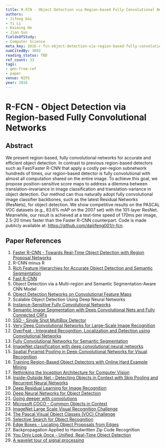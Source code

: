 ```yaml
---
title: R-FCN - Object Detection via Region-based Fully Convolutional Networks
authors:
- Jifeng Dai
- Yi Li
- Kaiming He
- Jian Sun
fieldsOfStudy:
- Computer Science
meta_key: 2016-r-fcn-object-detection-via-region-based-fully-convolutional-networks
numCitedBy: 3892
reading_status: TBD
ref_count: 33
tags:
- gen-from-ref
- paper
venue: NIPS
year: 2016
---
```


# R-FCN - Object Detection via Region-based Fully Convolutional Networks

## Abstract

We present region-based, fully convolutional networks for accurate and efficient object detection. In contrast to previous region-based detectors such as Fast/Faster R-CNN that apply a costly per-region subnetwork hundreds of times, our region-based detector is fully convolutional with almost all computation shared on the entire image. To achieve this goal, we propose position-sensitive score maps to address a dilemma between translation-invariance in image classification and translation-variance in object detection. Our method can thus naturally adopt fully convolutional image classifier backbones, such as the latest Residual Networks (ResNets), for object detection. We show competitive results on the PASCAL VOC datasets (e.g., 83.6% mAP on the 2007 set) with the 101-layer ResNet. Meanwhile, our result is achieved at a test-time speed of 170ms per image, 2.5-20 times faster than the Faster R-CNN counterpart. Code is made publicly available at: https://github.com/daijifeng001/r-fcn.

## Paper References

1. [Faster R-CNN - Towards Real-Time Object Detection with Region Proposal Networks](2015-faster-r-cnn-towards-real-time-object-detection-with-region-proposal-networks)
2. R-CNN minus R
3. [Rich Feature Hierarchies for Accurate Object Detection and Semantic Segmentation](2014-rich-feature-hierarchies-for-accurate-object-detection-and-semantic-segmentation)
4. [Fast R-CNN](2015-fast-r-cnn)
5. Object Detection via a Multi-region and Semantic Segmentation-Aware CNN Model
6. [Object Detection Networks on Convolutional Feature Maps](2017-object-detection-networks-on-convolutional-feature-maps)
7. Scalable Object Detection Using Deep Neural Networks
8. [Instance-Sensitive Fully Convolutional Networks](2016-instance-sensitive-fully-convolutional-networks)
9. [Semantic Image Segmentation with Deep Convolutional Nets and Fully Connected CRFs](2015-semantic-image-segmentation-with-deep-convolutional-nets-and-fully-connected-crfs)
10. [SSD - Single Shot MultiBox Detector](2016-ssd-single-shot-multibox-detector)
11. [Very Deep Convolutional Networks for Large-Scale Image Recognition](2015-very-deep-convolutional-networks-for-large-scale-image-recognition)
12. [OverFeat - Integrated Recognition, Localization and Detection using Convolutional Networks](2014-overfeat-integrated-recognition-localization-and-detection-using-convolutional-networks)
13. [Fully Convolutional Networks for Semantic Segmentation](2017-fully-convolutional-networks-for-semantic-segmentation)
14. [ImageNet classification with deep convolutional neural networks](2012-imagenet-classification-with-deep-convolutional-neural-networks)
15. [Spatial Pyramid Pooling in Deep Convolutional Networks for Visual Recognition](2015-spatial-pyramid-pooling-in-deep-convolutional-networks-for-visual-recognition)
16. [Training Region-Based Object Detectors with Online Hard Example Mining](2016-training-region-based-object-detectors-with-online-hard-example-mining)
17. [Rethinking the Inception Architecture for Computer Vision](2016-rethinking-the-inception-architecture-for-computer-vision)
18. [Inside-Outside Net - Detecting Objects in Context with Skip Pooling and Recurrent Neural Networks](2016-inside-outside-net-detecting-objects-in-context-with-skip-pooling-and-recurrent-neural-networks)
19. [Deep Residual Learning for Image Recognition](2016-deep-residual-learning-for-image-recognition)
20. [Deep Neural Networks for Object Detection](2013-deep-neural-networks-for-object-detection)
21. [Going deeper with convolutions](2015-going-deeper-with-convolutions)
22. [Microsoft COCO - Common Objects in Context](2014-microsoft-coco-common-objects-in-context)
23. [ImageNet Large Scale Visual Recognition Challenge](2015-imagenet-large-scale-visual-recognition-challenge)
24. [The Pascal Visual Object Classes (VOC) Challenge](2009-the-pascal-visual-object-classes-voc-challenge)
25. [Selective Search for Object Recognition](2013-selective-search-for-object-recognition)
26. [Edge Boxes - Locating Object Proposals from Edges](2014-edge-boxes-locating-object-proposals-from-edges)
27. Backpropagation Applied to Handwritten Zip Code Recognition
28. [You Only Look Once - Unified, Real-Time Object Detection](2016-you-only-look-once-unified-real-time-object-detection)
29. [A wavelet tour of signal processing](1998-a-wavelet-tour-of-signal-processing)
